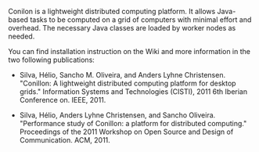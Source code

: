 Conilon is a lightweight distributed computing platform. It allows Java-based tasks to be computed on a grid of computers with minimal effort and overhead. The necessary Java classes are loaded by worker nodes as needed.

You can find installation instruction on the Wiki and more information in the two following publications:

  * Silva, Hélio, Sancho M. Oliveira, and Anders Lyhne Christensen. "Conillon: A lightweight distributed computing platform for desktop grids." Information Systems and Technologies (CISTI), 2011 6th Iberian Conference on. IEEE, 2011.

  * Silva, Hélio, Anders Lyhne Christensen, and Sancho Oliveira. "Performance study of Conillon: a platform for distributed computing." Proceedings of the 2011 Workshop on Open Source and Design of Communication. ACM, 2011.